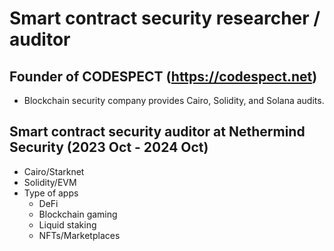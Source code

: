 # Smart contract security researcher / auditor

## Founder of CODESPECT (https://codespect.net)
- Blockchain security company provides Cairo, Solidity, and Solana audits.

## Smart contract security auditor at Nethermind Security (2023 Oct - 2024 Oct)
- Cairo/Starknet
- Solidity/EVM
- Type of apps
  - DeFi
  - Blockchain gaming
  - Liquid staking
  - NFTs/Marketplaces



